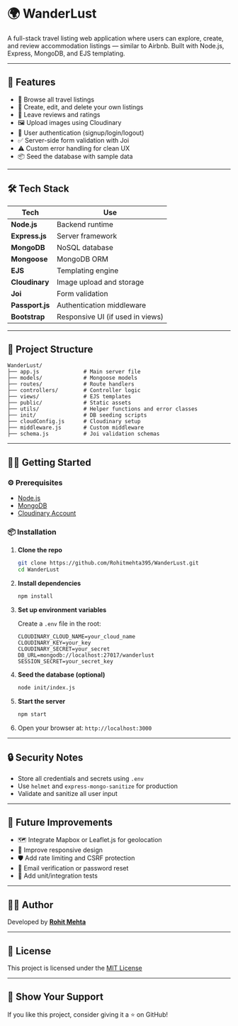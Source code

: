 # 🌍 WanderLust

A full-stack travel listing web application where users can explore, create, and review accommodation listings — similar to Airbnb. Built with Node.js, Express, MongoDB, and EJS templating.

---

## 🚀 Features

- 🧭 Browse all travel listings
- 📝 Create, edit, and delete your own listings
- 🌟 Leave reviews and ratings
- 🖼️ Upload images using Cloudinary
- 🔐 User authentication (signup/login/logout)
- ✅ Server-side form validation with Joi
- ⚠️ Custom error handling for clean UX
- 📦 Seed the database with sample data

---

## 🛠️ Tech Stack

| Tech          | Use                                      |
|---------------|-------------------------------------------|
| **Node.js**   | Backend runtime                           |
| **Express.js**| Server framework                          |
| **MongoDB**   | NoSQL database                            |
| **Mongoose**  | MongoDB ORM                               |
| **EJS**       | Templating engine                         |
| **Cloudinary**| Image upload and storage                  |
| **Joi**       | Form validation                           |
| **Passport.js**| Authentication middleware                |
| **Bootstrap** | Responsive UI (if used in views)          |

---

## 📁 Project Structure

```
WanderLust/
├── app.js              # Main server file
├── models/             # Mongoose models
├── routes/             # Route handlers
├── controllers/        # Controller logic
├── views/              # EJS templates
├── public/             # Static assets
├── utils/              # Helper functions and error classes
├── init/               # DB seeding scripts
├── cloudConfig.js      # Cloudinary setup
├── middleware.js       # Custom middleware
├── schema.js           # Joi validation schemas
```

---

## 🧑‍💻 Getting Started

### ⚙️ Prerequisites
- [Node.js](https://nodejs.org/)
- [MongoDB](https://www.mongodb.com/)
- [Cloudinary Account](https://cloudinary.com/)

### 📦 Installation

1. **Clone the repo**
   ```bash
   git clone https://github.com/Rohitmehta395/WanderLust.git
   cd WanderLust
   ```

2. **Install dependencies**
   ```bash
   npm install
   ```

3. **Set up environment variables**

   Create a `.env` file in the root:
   ```
   CLOUDINARY_CLOUD_NAME=your_cloud_name
   CLOUDINARY_KEY=your_key
   CLOUDINARY_SECRET=your_secret
   DB_URL=mongodb://localhost:27017/wanderlust
   SESSION_SECRET=your_secret_key
   ```

4. **Seed the database (optional)**
   ```bash
   node init/index.js
   ```

5. **Start the server**
   ```bash
   npm start
   ```

6. Open your browser at: `http://localhost:3000`

---

## 🔒 Security Notes

- Store all credentials and secrets using `.env`
- Use `helmet` and `express-mongo-sanitize` for production
- Validate and sanitize all user input

---

## 🧪 Future Improvements

- 🗺️ Integrate Mapbox or Leaflet.js for geolocation
- 📱 Improve responsive design
- 🛡️ Add rate limiting and CSRF protection
- 📧 Email verification or password reset
- 🧪 Add unit/integration tests

---

## 🙋‍♂️ Author

Developed by [**Rohit Mehta**](https://github.com/Rohitmehta395)

---

## 📜 License

This project is licensed under the [MIT License](LICENSE)

---

## 🌟 Show Your Support

If you like this project, consider giving it a ⭐️ on GitHub!
